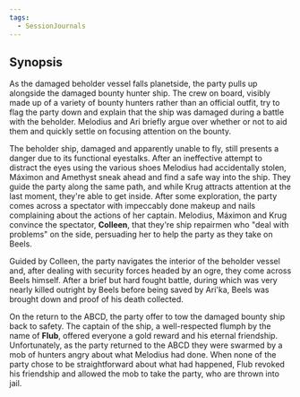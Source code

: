 ```yaml
---
tags:
  - SessionJournals
---
```


## Synopsis

As the damaged beholder vessel falls planetside, the party pulls up alongside the damaged bounty hunter ship. The crew on board, visibly made up of a variety of bounty hunters rather than an official outfit, try to flag the party down and explain that the ship was damaged during a battle with the beholder. Melodius and Ari briefly argue over whether or not to aid them and quickly settle on focusing attention on the bounty. 

The beholder ship, damaged and apparently unable to fly, still presents a danger due to its functional eyestalks. After an ineffective attempt to distract the eyes using the various shoes Melodius had accidentally stolen, Máximon and Amethyst sneak ahead and find a safe way into the ship. They guide the party along the same path, and while Krug attracts attention at the last moment, they're able to get inside. After some exploration, the party comes across a spectator with impeccably done makeup and nails complaining about the actions of her captain. Melodius, Máximon and Krug convince the spectator, **Colleen**, that they're ship repairmen who "deal with problems" on the side, persuading her to help the party as they take on Beels.

Guided by Colleen, the party navigates the interior of the beholder vessel and, after dealing with security forces headed by an ogre, they come across Beels himself. After a brief but hard fought battle, during which was very nearly killed outright by Beels before being saved by Ari'ka, Beels was brought down and proof of his death collected.

On the return to the ABCD, the party offer to tow the damaged bounty ship back to safety. The captain of the ship, a well-respected flumph by the name of **Flub**, offered everyone a gold reward and his eternal friendship. Unfortunately, as the party returned to the ABCD they were swarmed by a mob of hunters angry about what Melodius had done. When none of the party chose to be straightforward about what had happened, Flub revoked his friendship and allowed the mob to take the party, who are thrown into jail.
